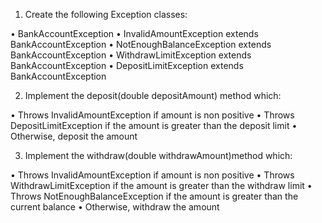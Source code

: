 
1.	Create the following Exception classes:

•	BankAccountException
•	InvalidAmountException extends BankAccountException
•	NotEnoughBalanceException extends BankAccountException
•	WithdrawLimitException extends BankAccountException
•	DepositLimitException extends BankAccountException

2.	Implement the deposit(double depositAmount) method which:

•	Throws InvalidAmountException if amount is non positive
•	Throws DepositLimitException if the amount is greater than the deposit limit
•	Otherwise, deposit the amount

3.	Implement the withdraw(double withdrawAmount)method which:

•	Throws InvalidAmountException if amount is non positive
•	Throws WithdrawLimitException if the amount is greater than the withdraw limit
•	Throws NotEnoughBalanceException if the amount is greater than the current balance
•	Otherwise, withdraw the amount
